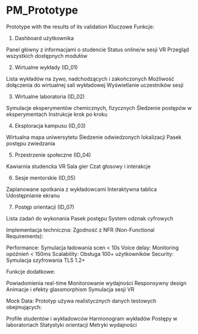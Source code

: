 # PM_Prototype
Prototype with the results of its validation
Kluczowe Funkcje:
1. Dashboard użytkownika

Panel główny z informacjami o studencie
Status online/w sesji VR
Przegląd wszystkich dostępnych modułów

2. Wirtualne wykłady (ID_01)

Lista wykładów na żywo, nadchodzących i zakończonych
Możliwość dołączenia do wirtualnej sali wykładowej
Wyświetlanie uczestników sesji

3. Wirtualne laboratoria (ID_02)

Symulacje eksperymentów chemicznych, fizycznych
Śledzenie postępów w eksperymentach
Instrukcje krok po kroku

4. Eksploracja kampusu (ID_03)

Wirtualna mapa uniwersytetu
Śledzenie odwiedzonych lokalizacji
Pasek postępu zwiedzania

5. Przestrzenie społeczne (ID_04)

Kawiarnia studencka VR
Sala gier
Czat głosowy i interakcje

6. Sesje mentorskie (ID_05)

Zaplanowane spotkania z wykładowcami
Interaktywna tablica
Udostępnianie ekranu

7. Postęp orientacji (ID_07)

Lista zadań do wykonania
Pasek postępu
System odznak cyfrowych

Implementacja techniczna:
Zgodność z NFR (Non-Functional Requirements):

Performance: Symulacja ładowania scen < 10s
Voice delay: Monitoring opóźnień < 150ms
Scalability: Obsługa 100+ użytkowników
Security: Symulacja szyfrowania TLS 1.2+

Funkcje dodatkowe:

Powiadomienia real-time
Monitorowanie wydajności
Responsywny design
Animacje i efekty glassmorphism
Symulacja sesji VR

Mock Data:
Prototyp używa realistycznych danych testowych obejmujących:

Profile studentów i wykładowców
Harmonogram wykładów
Postępy w laboratoriach
Statystyki orientacji
Metryki wydajności
